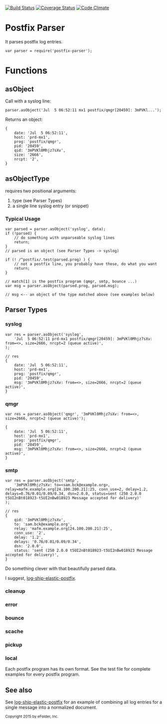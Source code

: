 [![Build Status][ci-img]][ci-url]
[![Coverage Status][cov-img]][cov-url]
[![Code Climate][clim-img]][clim-url]

# Postfix Parser

It parses postfix log entries.

    var parser = require('postfix-parser');


# Functions

## asObject

Call with a syslog line:

    parser.asObject('Jul  5 06:52:11 mx1 postfix/qmgr[20459]: 3mPVKl...');

Returns an object:

    {
        date: 'Jul  5 06:52:11',
        host: 'prd-mx1',
        prog: 'postfix/qmgr',
        pid: '20459',
        qid: '3mPVKl0Mhjz7sXv',
        size: '2666',
        nrcpt: '2',
    }


## asObjectType

requires two positional arguments:

1. type (see Parser Types)
2. a single line syslog entry (or snippet)

### Typical Usage

    var parsed = parser.asObject('syslog', data);
    if (!parsed) {
        // do something with unparseable syslog lines
        return;
    }
    // parsed is an object (see Parser Types -> syslog)

    if (! /^postfix/.test(parsed.prog) ) {
        // not a postfix line, you probably have these, do what you want
        return;
    }

    // match[1] is the postfix program (qmgr, smtp, bounce ...)
    var msg = parser.asObject(parsed.prog, parsed.msg);

    // msg <-- an object of the type matched above (see examples below)


## Parser Types

### syslog

    var res = parser.asObject('syslog',
        'Jul  5 06:52:11 prd-mx1 postfix/qmgr[20459]: 3mPVKl0Mhjz7sXv: from=<>, size=2666, nrcpt=2 (queue active)',
    );

    // res
    {
        date: 'Jul  5 06:52:11',
        host: 'prd-mx1',
        prog: 'postfix/qmgr',
        pid: '20459',
        msg: '3mPVKl0Mhjz7sXv: from=<>, size=2666, nrcpt=2 (queue active)',
    }

### qmgr

    var res = parser.asObject('qmgr', '3mPVKl0Mhjz7sXv: from=<>, size=2666, nrcpt=2 (queue active)');

    {
        date: 'Jul  5 06:52:11',
        host: 'prd-mx1',
        prog: 'postfix/qmgr',
        pid: '20459',
        msg: '3mPVKl0Mhjz7sXv: from=<>, size=2666, nrcpt=2 (queue active)',
    }

### smtp

    var res = parser.asObject('smtp', 
        '3mPVKl0Mhjz7sXv: to=<sam.bck@example.org>, relay=mafm.example.org[24.100.200.21]:25, conn_use=2, delay=1.2, delays=0.76/0.01/0.09/0.34, dsn=2.0.0, status=sent (250 2.0.0 t5UI2nBt018923-t5UI2nBw018923 Message accepted for delivery)'
    );

    // res
    {
        qid: '3mPVKl0Mhjz7sXv',
        to: 'sam.bck@example.org',
        relay: 'mafm.example.org[24.100.200.21]:25',
        conn_use: '2',
        delay: '1.2',
        delays: '0.76/0.01/0.09/0.34',
        dsn: '2.0.0',
        status: 'sent (250 2.0.0 t5UI2nBt018923-t5UI2nBw018923 Message accepted for delivery)',
    }

Do something clever with that beautifully parsed data.

I suggest, [log-ship-elastic-postfix](https://github.com/DoubleCheck/log-ship-elastic-postfix).

### cleanup
### error
### bounce
### scache
### pickup
### local

Each postfix program has its own format. See the test file for complete examples for every postfix program.

## See also

See [log-ship-elastic-postfix](https://github.com/DoubleCheck/log-ship-elastic-postfix) for an example of combining all log entries for a single message into a normalized document.


<sub>Copyright 2015 by eFolder, Inc.</sub>

[ci-img]: https://travis-ci.org/DoubleCheck/postfix-parser.svg
[ci-url]: https://travis-ci.org/DoubleCheck/postfix-parser
[cov-img]: https://coveralls.io/repos/DoubleCheck/postfix-parser/badge.svg
[cov-url]: https://coveralls.io/github/DoubleCheck/postfix-parser
[clim-img]: https://codeclimate.com/github/DoubleCheck/postfix-parser/badges/gpa.svg
[clim-url]: https://codeclimate.com/github/DoubleCheck/postfix-parser

